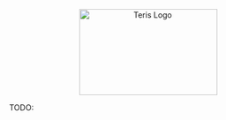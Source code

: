 <div align="center">
  <img src="https://storage.ter.is/logo.png" width="250" height="156" alt="Teris Logo" />
</div>

TODO:
